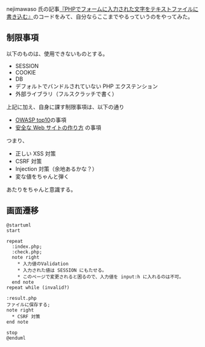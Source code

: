 nejimawaso 氏の記事[『PHPでフォームに入力された文字をテキストファイルに書き込む』](https://qiita.com/nejimawaso/items/dc11f75bafcb817f1fd3)のコードをみて、自分ならここまでやるっていうのをやってみた。

## 制限事項

以下のものは、使用できないものとする。

- SESSION
- COOKIE
- DB
- デフォルトでバンドルされていない PHP エクステンション
- 外部ライブラリ（フルスクラッチで書く）

上記に加え、自身に課す制限事項は、以下の通り

- [OWASP top10](https://www.owasp.org/index.php/Category:OWASP_Top_Ten_Project)の事項
- [安全な Web サイトの作り方](https://www.ipa.go.jp/security/vuln/websecurity.html) の事項

つまり、

- 正しい XSS 対策
- CSRF 対策
- Injection 対策（余地あるかな？）
- 変な値をちゃんと弾く

あたりをちゃんと意識する。

## 画面遷移

```plantuml
@startuml
start

repeat
  :index.php;
  :check.php;
  note right
    * 入力値のValidation
    * 入力された値は SESSION にもたせる。
    * このページで変更されると困るので、入力値を input:h に入れるのは不可。
  end note
repeat while (invalid?)

:result.php
ファイルに保存する;
note right
  * CSRF 対策
end note

stop
@enduml
```

